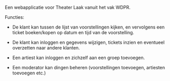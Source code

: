 Een webapplicatie voor Theater Laak vanuit het vak WDPR. 

Functies:

- De klant kan tussen de lijst van voorstellingen kijken, en vervolgens een ticket boeken/kopen op datum en tijd van de voorstelling.

- De klant kan inloggen en gegevens wijzigen, tickets inzien en eventueel overzetten naar andere klanten.

- Een artiest kan inloggen en zichzelf aan een groep toevoegen.

- Een moderator kan dingen beheren (voorstellingen toevoegen, artiesten toevoegen etc.)
